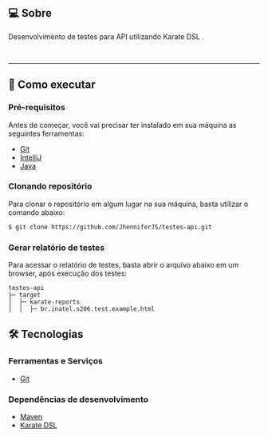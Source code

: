 ## 💻 Sobre

Desenvolvimento de testes para API utilizando Karate DSL .  

<br/>

---

## 🚀 Como executar

### Pré-requisitos

Antes de começar, você vai precisar ter instalado em sua máquina as seguintes ferramentas:

- [Git](https://git-scm.com/)
- [IntelliJ](https://www.jetbrains.com/pt-br/idea/download/#section=windows)
- [Java](https://www.java.com)


### Clonando repositório

Para clonar o repositório em algum lugar na sua máquina, basta utilizar o comando abaixo:
```bash
$ git clone https://github.com/JhenniferJS/testes-api.git
```

### Gerar relatório de testes

Para acessar o relatório de testes, basta abrir o arquivo abaixo em um browser, após execução dos testes:

```
testes-api
├─ target
│  ├─ karate-reports
│  │  ├─ br.inatel.s206.test.example.html
```

## 🛠 Tecnologias

### Ferramentas e Serviços
- [Git](https://git-scm.com/)


### Dependências de desenvolvimento
- [Maven](https://maven.apache.org)
- [Karate DSL](https://github.com/karatelabs)
